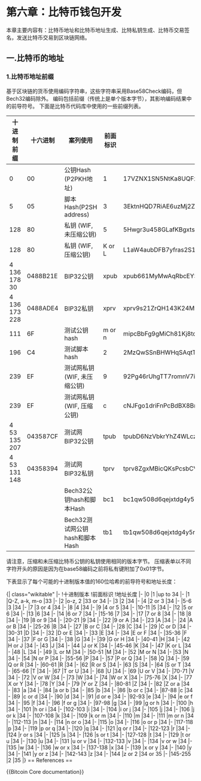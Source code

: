 # 第六章：比特币钱包开发

本章主要内容有：比特币地址和比特币地址生成、比特私钥生成、比特币交易签名，发送比特币交易到区块链网络。

## 一.比特币的地址

### 1.比特币地址前缀

基于区块链的货币使用编码字符串，这些字符串采用Base58Check编码，但Bech32编码除外。 编码包括前缀（传统上是单个版本字节），其影响编码结果中的前导符号。 下面是比特币代码库中使用的一些前缀列表。

|十进制前缀    | 十六进制	 |      案列使用               |	   前面标识   |	                        例子                        | 
|-------------|-----------|-----------------------------|---------------|-----------------------------------------------------|
|       0	    |     00	  |    公钥Hash (P2PKH地址)	     |      1	       |    17VZNX1SN5NtKa8UQFxwQbFeFc3iqRYhem               |
|       5	    |     05    |	   脚本Hash(P2SH address)   |      3	       |     3EktnHQD7RiAE6uzMj2ZifT9YgRrkSgzQX              |
|     128	    |     80	  |  私钥 (WIF, 未压缩公钥)	    |      5	       |5Hwgr3u458GLafKBgxtssHSPqJnYoGrSzgQsPwLFhLNYskDPyyA |
|     128	    |     80	  |    私钥 (WIF, 压缩公钥)	     |    K or L	    |L1aW4aubDFB7yfras2S1mN3bqg9nwySY8nkoLmJebSLD5BWv3ENZ|
|4 136 178 30 | 	0488B21E|	          BIP32公钥	        |      xpub	     | xpub661MyMwAqRbcEYS8w7XLSVeEsBXy79zSzH1J8vCdxAZningWLdN3zgtU6LBpB85b3D2yc8sfvZU521AAwdZafEz7mnzBBsz4wKY5e4cp9LB|
|4 136 173 228|	0488ADE4 |	      BIP32私钥             |	      xprv	   | xprv9s21ZrQH143K24Mfq5zL5MhWK9hUhhGbd45hLXo2Pq2oqzMMo63oStZzF93Y5wvzdUayhgkkFoicQZcP3y52uPPxFnfoLZB21Teqt1VvEHx |
|      111    |   	6F	 |       测试公钥hash           |	m or n         |	    mipcBbFg9gMiCh81Kj8tqqdgoZub1ZJRfn                 |
|      196	  |     C4	 |        测试脚本hash          |	    2	          |    2MzQwSSnBHWHqSAqtTVQ6v47XtaisrJa1Vc                |
|      239	  |     EF	 | 测试网私钥 (WIF, 未压缩公钥)  |	9	             | 92Pg46rUhgTT7romnV7iGW6W1gbGdeezqdbJCzShkCsYNzyyNcc   |
|      239	  |     EF	 | 测试网私钥 (WIF, 压缩公钥)    |  c              |	cNJFgo1driFnPcBdBX8BrJrpxchBWXwXCvNH5SoSkdcF6JXXwHMm  |
|4 53 135 207 |	043587CF |     测试网BIP32公钥	         | tpub	           | tpubD6NzVbkrYhZ4WLczPJWReQycCJdd6YVWXubbVUFnJ5KgU5MDQrD998ZJLNGbhd2pq7ZtDiPYTfJ7iBenLVQpYgSQqPjUsQeJXH8VQ8xA67D|
|4 53 131 148 |	04358394 |      测试网BIP32私钥         |	tprv	         |  tprv8ZgxMBicQKsPcsbCVeqqF1KVdH7gwDJbxbzpCxDUsoXHdb6SnTPYxdwSAKDC6KKJzv7khnNWRAJQsRA8BBQyiSfYnRt6zuu4vZQGKjeW4YF|
|             |          |  Bech32公钥hash和脚本Hash	   | bc1	           | bc1qw508d6qejxtdg4y5r3zarvary0c5xw7kv8f3t4 |
|             |          |Bech32测试网公钥hash和脚本Hash| tb1	             |tb1qw508d6qejxtdg4y5r3zarvary0c5xw7kxpjzsx|

请注意，压缩和未压缩比特币公钥的私钥使用相同的版本字节。 压缩表单以不同字符开头的原因是因为在base58编码之前将私有键附加了0x01字节。

下表显示了每个可能的十进制版本值的160位哈希的前导符号和地址长度：

{| class="wikitable"
|-
!十进制版本
!前面标识
!地址长度
|-
|0
|1
|up to 34
|-
|1
|Q-Z, a-k, m-o
|33
|-
|2
|o-z, 2
|33 or 34
|-
|3
|2
|34
|-
|4
|2 or 3
|34
|-
|5-6
|3
|34
|-
|7
|3 or 4
|34
|-
|8
|4
|34
|-
|9
|4 or 5
|34
|-
|10-11
|5
|34
|-
|12
|5 or 6
|34
|-
|13
|6
|34
|-
|14
|6 or 7
|34
|-
|15-16
|7
|34
|-
|17
|7 or 8
|34
|-
|18
|8
|34
|-
|19
|8 or 9
|34
|-
|20-21
|9
|34
|-
|22
|9 or A
|34
|-
|23
|A
|34
|-
|24
|A or B
|34
|-
|25-26
|B
|34
|-
|27
|B or C
|34
|-
|28
|C
|34
|-
|29
|C or D
|34
|-
|30-31
|D
|34
|-
|32
|D or E
|34
|-
|33
|E
|34
|-
|34
|E or F
|34
|-
|35-36
|F
|34
|-
|37
|F or G
|34
|-
|38
|G
|34
|-
|39
|G or H
|34
|-
|40-41
|H
|34
|-
|42
|H or J
|34
|-
|43
|J
|34
|-
|44
|J or K
|34
|-
|45-46
|K
|34
|-
|47
|K or L
|34
|-
|48
|L
|34
|-
|49
|L or M
|34
|-
|50-51
|M
|34
|-
|52
|M or N
|34
|-
|53
|N
|34
|-
|54
|N or P
|34
|-
|55-56
|P
|34
|-
|57
|P or Q
|34
|-
|58
|Q
|34
|-
|59
|Q or R
|34
|-
|60-61
|R
|34
|-
|62
|R or S
|34
|-
|63
|S
|34
|-
|64
|S or T
|34
|-
|65-66
|T
|34
|-
|67
|T or U
|34
|-
|68
|U
|34
|-
|69
|U or V
|34
|-
|70-71
|V
|34
|-
|72
|V or W
|34
|-
|73
|W
|34
|-
|74
|W or X
|34
|-
|75-76
|X
|34
|-
|77
|X or Y
|34
|-
|78
|Y
|34
|-
|79
|Y or Z
|34
|-
|80-81
|Z
|34
|-
|82
|Z or a
|34
|-
|83
|a
|34
|-
|84
|a or b
|34
|-
|85
|b
|34
|-
|86
|b or c
|34
|-
|87-88
|c
|34
|-
|89
|c or d
|34
|-
|90
|d
|34
|-
|91
|d or e
|34
|-
|92-93
|e
|34
|-
|94
|e or f
|34
|-
|95
|f
|34
|-
|96
|f or g
|34
|-
|97-98
|g
|34
|-
|99
|g or h
|34
|-
|100
|h
|34
|-
|101
|h or i
|34
|-
|102-103
|i
|34
|-
|104
|i or j
|34
|-
|105
|j
|34
|-
|106
|j or k
|34
|-
|107-108
|k
|34
|-
|109
|k or m
|34
|-
|110
|m
|34
|-
|111
|m or n
|34
|-
|112-113
|n
|34
|-
|114
|n or o
|34
|-
|115
|o
|34
|-
|116
|o or p
|34
|-
|117-118
|p
|34
|-
|119
|p or q
|34
|-
|120
|q
|34
|-
|121
|q or r
|34
|-
|122-123
|r
|34
|-
|124
|r or s
|34
|-
|125
|s
|34
|-
|126
|s or t
|34
|-
|127-128
|t
|34
|-
|129
|t or u
|34
|-
|130
|u
|34
|-
|131
|u or v
|34
|-
|132-133
|v
|34
|-
|134
|v or w
|34
|-
|135
|w
|34
|-
|136
|w or x
|34
|-
|137-138
|x
|34
|-
|139
|x or y
|34
|-
|140
|y
|34
|-
|141
|y or z
|34
|-
|142-143
|z
|34
|-
|144
|z or 2
|34 or 35
|-
|145-255
|2
|35
|}
== References ==
<references />

{{Bitcoin Core documentation}}



